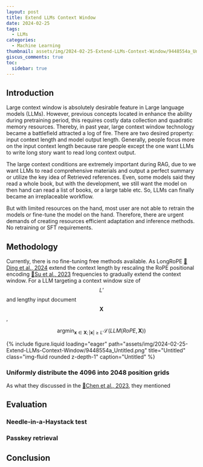 ```yaml
---
layout: post
title: Extend LLMs Context Window
date: 2024-02-25
tags:
  - LLMs
categories:
  - Machine Learning
thumbnail: assets/img/2024-02-25-Extend-LLMs-Context-Window/9448554a_Untitled.png
giscus_comments: true
toc:
  sidebar: true
---
```


## Introduction

Large context window is absolutely desirable feature in Large language models (LLMs). However, previous concepts located in enhance the ability during pretraining period, this requires costly data collection and quadratic memory resources. Thereby, in past year, large context window technology became a battlefield attracted a log of fire. There are two desired property: input context length and model output length. Generally, people focus more on the input context length because rare people except the one want LLMs to write long story want to read long context output.

<!-- more -->

The large context conditions are extremely important during RAG, due to we want LLMs to read comprehensive materials and output a perfect summary or utilize the key idea of Retrieved references. Even, some models said they read a whole book, but with the development, we still want the model on then hand can read a list of books, or a large table etc. So, LLMs can finally became an irreplaceable workflow.

But with limited resources on the hand, most user are not able to retrain the models or fine-tune the model on the hand. Therefore, there are urgent demands of creating resources efficient adaptation and inference methods. No retraining or SFT requirements.

## Methodology

Currently, there is no fine-tuning free methods available. As LongRoPE [📑Ding et al., 2024](http://arxiv.org/abs/2402.13753) extend the context length by rescaling the RoPE positional encoding [📑Su et al., 2023](http://arxiv.org/abs/2104.09864) frequencies to gradually extend the context window. For a LLM targeting a context window size of $$L’$$ and lengthy input document $$\boldsymbol{X}$$,

$$
\mathop{\arg\min}_{\boldsymbol{x}\in \boldsymbol{X};|\boldsymbol{x}|\geq L'}\mathcal{L}(LLM(RoPE,\boldsymbol{X}))
$$

<div class="row">
    <div class="col-sm mt-3 mt-md-0">
        {% include figure.liquid loading="eager" path="assets/img/2024-02-25-Extend-LLMs-Context-Window/9448554a_Untitled.png" title="Untitled" class="img-fluid rounded z-depth-1" caption="Untitled" %}
    </div>
</div>

### Uniformly distribute the 4096 into 2048 position grids

As what they discussed in the [📑Chen et al., 2023](http://arxiv.org/abs/2306.15595), they mentioned

## Evaluation

### Needle-in-a-Haystack test

### Passkey retrieval

## Conclusion
